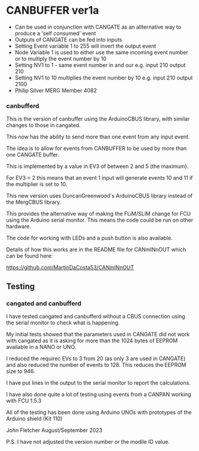 # CANBUFFER ver1a
  * Can be used in conjunction with CANGATE as an allternative way to produce a 'self consumed' event
  * Outputs of CANGATE can be fed into inputs
  * Setting Event variable 1 to 255 will invert the output event
  * Node Variable 1 is used to either use the same incoming event number  or to multiply the event number by 10
  * Setting NV1 to 1 - same event number in and our e.g. input 210 output 210
  * Setting NV1 to 10 multiplies the event number by 10 e.g. input 210 output 2100
  * Philip Silver MERG Member 4082

### canbufferd

This is the version of canbuffer using the ArduinoCBUS library, with similar changes to those in cangated.

This now has the ability to send more than one event from any input event.

The idea is to allow for events from CANBUFFER to be used by more than one CANGATE buffer.

This is implemented by a value in EV3 of between 2 and 5 (the maximum).

For EV3 = 2 this means that an event 1 input will generate events 10 and 11 if the multiplier is set to 10.

This new version uses DuncanGreenwood's ArduinoCBUS library instead of the MergCBUS library.

This provides the alternative way of making the FLiM/SLiM change for FCU using the Arduino serial monitor. This means the code could be run on other hardware.

The code for working with LEDs and a push button is also available. 

Details of how this works are in the README file for CANmINnOUT which can be found here: 

https://github.com/MartinDaCosta53/CANmINnOUT

## Testing

### cangated and canbufferd

I have tested cangated and canbufferd without a CBUS connection using the serial monitor to check what is happening.

My initial tests showed that the parameters used in CANGATE did not work with cangated as it is asking for more than the 1024 bytes of EEPROM available in a NANO or UNO.

I reduced the requirec EVs to 3 from 20 (as only 3 are used in CANGATE) and also reduced the number of events to 128. This reduces the EEPROM size to 946.

I have put lines in the output to the serial monitor to report the calculations.

I have also done quite a lot of testing using events from a CANPAN working with FCU 1.5.3

All of the testing has been done using Arduino UNOs with prototypes of the Arduino shield (Kit 110)

John Fletcher <M6777> August/September 2023

P.S. I have not adjusted the version number or the modile ID value.


